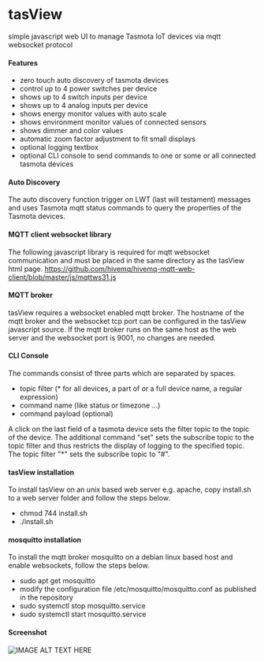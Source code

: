 # tasView
simple javascript web UI to manage Tasmota IoT devices via mqtt websocket protocol
#### Features
* zero touch auto discovery of tasmota devices
* control up to 4 power switches per device
* shows up to 4 switch inputs per device
* shows up to 4 analog inputs per device
* shows energy monitor values with auto scale
* shows environment monitor values of connected sensors
* shows dimmer and color values
* automatic zoom factor adjustment to fit small displays
* optional logging textbox
* optional CLI console to send commands to one or some or all connected tasmota devices
#### Auto Discovery
The auto discovery function trigger on LWT (last will testament) messages and uses Tasmota mqtt status commands to query the properties of the Tasmota devices.
#### MQTT client websocket library
The following javascript library is required for mqtt websocket communication and must be placed in the same directory as the tasView html page.
https://github.com/hivemq/hivemq-mqtt-web-client/blob/master/js/mqttws31.js
#### MQTT broker
tasView requires a websocket enabled mqtt broker. The hostname of the mqtt broker and the websocket tcp port can be configured in the tasView javascript source. If the mqtt broker runs on the same host as the web server and the websocket port is 9001, no changes are needed.
#### CLI Console
The commands consist of three parts which are separated by spaces.
* topic filter (* for all devices, a part of or a full device name, a regular expression)
* command name (like status or timezone ...)
* command payload (optional)

A click on the last field of a tasmota device sets the filter topic to the topic of the device. The additional command "set" sets the subscribe topic to the topic filter and thus restricts the display of logging to the specified topic. The topic filter "*" sets the subscribe topic to "#".
#### tasView installation
To install tasView on an unix based web server e.g. apache, copy install.sh to a web server folder and follow the steps below.
* chmod 744 install.sh
* ./install.sh
#### mosquitto installation
To install the mqtt broker mosquitto on a debian linux based host and enable websockets, follow the steps below.
* sudo apt get mosquitto
* modify the configuration file /etc/mosquitto/mosquitto.conf as published in the repository
* sudo systemctl stop mosquitto.service
* sudo systemctl start mosquitto.service
#### Screenshot
![IMAGE ALT TEXT HERE](https://www.dorstel.de/github/tasView.png?)
